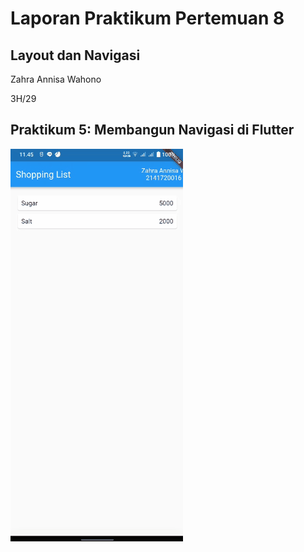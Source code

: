 # Laporan Praktikum Pertemuan 8
## Layout dan Navigasi

Zahra Annisa Wahono

3H/29

## **Praktikum 5: Membangun Navigasi di Flutter**

<img src='img/praktikum.gif'>